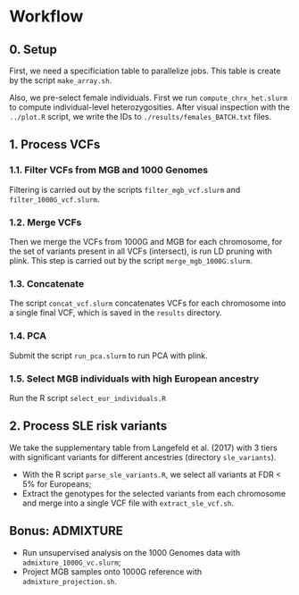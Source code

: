 # Workflow

## 0. Setup

First, we need a specificiation table to parallelize jobs. This table is create by the script `make_array.sh`.

Also, we pre-select female individuals. First we run `compute_chrx_het.slurm` to compute individual-level heterozygosities. After visual inspection with the `../plot.R` script, we write the IDs to `./results/females_BATCH.txt` files.


## 1. Process VCFs

### 1.1. Filter VCFs from MGB and 1000 Genomes

Filtering is carried out by the scripts `filter_mgb_vcf.slurm` and `filter_1000G_vcf.slurm`.

### 1.2. Merge VCFs

Then we merge the VCFs from 1000G and MGB for each chromosome, for the set of variants present in all VCFs (intersect), is run LD pruning with plink. This step is carried out by the script `merge_mgb_1000G.slurm`.

### 1.3. Concatenate

The script `concat_vcf.slurm` concatenates VCFs for each chromosome into a single final VCF, which is saved in the `results` directory.

### 1.4. PCA

Submit the script `run_pca.slurm` to run PCA with plink.

### 1.5. Select MGB individuals with high European ancestry

Run the R script `select_eur_individuals.R`


## 2. Process SLE risk variants

We take the supplementary table from Langefeld et al. (2017) with 3 tiers with significant variants for different ancestries (directory `sle_variants`).


- With the R script `parse_sle_variants.R`, we select all variants at FDR < 5% for Europeans;
- Extract the genotypes for the selected variants from each chromosome and merge into a single VCF file with `extract_sle_vcf.sh`.


## Bonus: ADMIXTURE

- Run unsupervised analysis on the 1000 Genomes data with `admixture_1000G_vc.slurm`;
- Project MGB samples onto 1000G reference with `admixture_projection.sh`.
